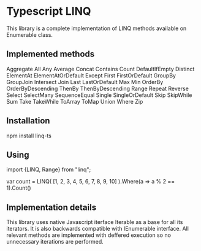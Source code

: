 ﻿# Typescript LINQ

This library is a complete implementation of LINQ methods available on Enumerable class. 

## Implemented methods
Aggregate
All
Any
Average
Concat
Contains
Count
DefaultIfEmpty
Distinct
ElementAt
ElementAtOrDefault
Except
First
FirstOrDefault
GroupBy
GroupJoin
Intersect
Join
Last
LastOrDefault
Max
Min
OrderBy
OrderByDescending
ThenBy
ThenByDescending
Range
Repeat
Reverse
Select
SelectMany
SequenceEqual
Single
SingleOrDefault
Skip
SkipWhile
Sum
Take
TakeWhile
ToArray
ToMap
Union
Where
Zip

## Installation

npm install linq-ts

## Using

import {LINQ, Range} from "linq";

var count =  LINQ( [1, 2, 3, 4, 5, 6, 7, 8, 9, 10] ).Where(a => a % 2 == 1).Count()

## Implementation details
This library uses native Javascript iterface Iterable<T> as a base for all its iterators. It is also backwards compatible with IEnumerable<T> interface. All relevant methods are implemented with deffered execution so no unnecessary iterations are performed. 
